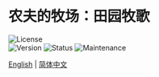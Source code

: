 # 农夫的牧场：田园牧歌

![License](https://img.shields.io/badge/license-LGPL--3.0(Partial)-blue.svg)  
![Version](https://img.shields.io/badge/version-6.5.1-green.svg) 
![Status](https://img.shields.io/badge/status-active-brightgreen.svg) 
![Maintenance](https://img.shields.io/badge/maintained-yes-green.svg) 
 
[English](https://github.com/y271727uy/farmers-ranch-modpack/blob/main/README.md) | [简体中文](https://github.com/y271727uy/farmers-ranch-modpack/blob/main/README-CN.md)

